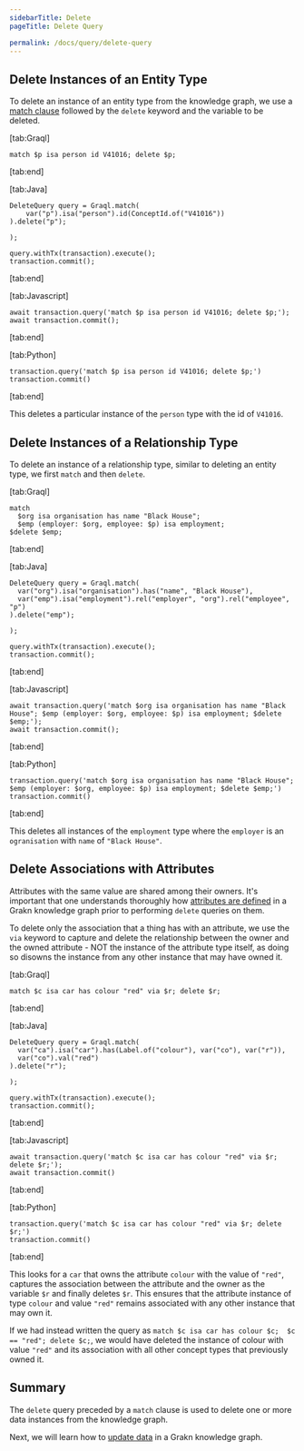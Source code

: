 ```yaml
---
sidebarTitle: Delete
pageTitle: Delete Query

permalink: /docs/query/delete-query
---
```


## Delete Instances of an Entity Type
To delete an instance of an entity type from the knowledge graph, we use a [match clause](/docs/query/match-clause) followed by the `delete` keyword and the variable to be deleted.

<div class="tabs dark" data-parse-to-html="true">

[tab:Graql]
```graql
match $p isa person id V41016; delete $p;
```
[tab:end]

[tab:Java]
```lang-java
DeleteQuery query = Graql.match(
    var("p").isa("person").id(ConceptId.of("V41016"))
).delete("p");

);

query.withTx(transaction).execute();
transaction.commit();
```
<!-- 1.5 transaction.execute(query.toString());
transaction.commit(); -->
[tab:end]

[tab:Javascript]
```lang-javascript
await transaction.query('match $p isa person id V41016; delete $p;');
await transaction.commit();
```
[tab:end]

[tab:Python]
```lang-python
transaction.query('match $p isa person id V41016; delete $p;')
transaction.commit()
```
[tab:end]
</div>

This deletes a particular instance of the `person` type with the id of `V41016`.

## Delete Instances of a Relationship Type
To delete an instance of a relationship type, similar to deleting an entity type, we first `match` and then `delete`.

<div class="tabs dark" data-parse-to-html="true">

[tab:Graql]
```graql
match
  $org isa organisation has name "Black House";
  $emp (employer: $org, employee: $p) isa employment;
$delete $emp;
```
[tab:end]

[tab:Java]
```lang-java
DeleteQuery query = Graql.match(
  var("org").isa("organisation").has("name", "Black House"),
  var("emp").isa("employment").rel("employer", "org").rel("employee", "p")
).delete("emp");

);

query.withTx(transaction).execute();
transaction.commit();
```
<!-- 1.5 transaction.execute(query.toString());
transaction.commit(); -->
[tab:end]

[tab:Javascript]
```lang-javascript
await transaction.query('match $org isa organisation has name "Black House"; $emp (employer: $org, employee: $p) isa employment; $delete $emp;');
await transaction.commit();
```
[tab:end]

[tab:Python]
```lang-python
transaction.query('match $org isa organisation has name "Black House"; $emp (employer: $org, employee: $p) isa employment; $delete $emp;')
transaction.commit()
```
[tab:end]
</div>

This deletes all instances of the `employment` type where the `employer` is an `ogranisation` with `name` of `"Black House"`.

## Delete Associations with Attributes
Attributes with the same value are shared among their owners. It's important that one understands thoroughly how [attributes are defined](/docs/schema/concepts#define-an-attribute) in a Grakn knowledge graph prior to performing `delete` queries on them.

To delete only the association that a thing has with an attribute, we use the `via` keyword to capture and delete the relationship between the owner and the owned attribute - NOT the instance of the attribute type itself, as doing so disowns the instance from any other instance that may have owned it.

<div class="tabs dark" data-parse-to-html="true">

[tab:Graql]
```graql
match $c isa car has colour "red" via $r; delete $r;
```
[tab:end]

[tab:Java]
```lang-java
DeleteQuery query = Graql.match(
  var("ca").isa("car").has(Label.of("colour"), var("co"), var("r")),
  var("co").val("red")
).delete("r");

);

query.withTx(transaction).execute();
transaction.commit();
```
<!-- 1.5 transaction.execute(query.toString());
transaction.commit(); -->
[tab:end]

[tab:Javascript]
```lang-javascript
await transaction.query('match $c isa car has colour "red" via $r; delete $r;');
await transaction.commit()
```
[tab:end]

[tab:Python]
```lang-python
transaction.query('match $c isa car has colour "red" via $r; delete $r;')
transaction.commit()
```
[tab:end]
</div>

This looks for a `car` that owns the attribute `colour` with the value of `"red"`, captures the association between the attribute and the owner as the variable `$r` and finally deletes `$r`. This ensures that the attribute instance of type `colour` and value `"red"` remains associated with any other instance that may own it.

If we had instead written the query as `match $c isa car has colour $c;  $c == "red"; delete $c;`, we would have deleted the instance of colour with value `"red"` and its association with all other concept types that previously owned it.

## Summary
The `delete` query preceded by a `match` clause is used to delete one or more data instances from the knowledge graph.

Next, we will learn how to [update data](/docs/query/updating-data) in a Grakn knowledge graph.